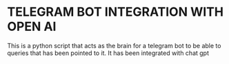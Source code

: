 # TELEGRAM BOT INTEGRATION WITH OPEN AI

This is a python script that acts as the brain for a telegram bot to be able to queries that has been pointed to it. It has been integrated with chat gpt